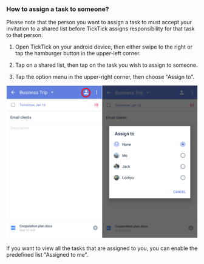 ### How to assign a task to someone?
Please note that the person you want to assign a task to must accept your invitation to a shared list before TickTick assigns responsibility for that task to that person.

1. Open TickTick on your android device, then either swipe to the right or tap the hamburger button in the upper-left corner.

2. Tap on a shared list, then tap on the task you wish to assign to someone.

3. Tap the option menu in the upper-right corner, then choose "Assign to".

![](../tick-android/3.3/3.3.16.png)
<br />

If you want to view all the tasks that are assigned to you, you can enable the predefined list "Assigned to me".
